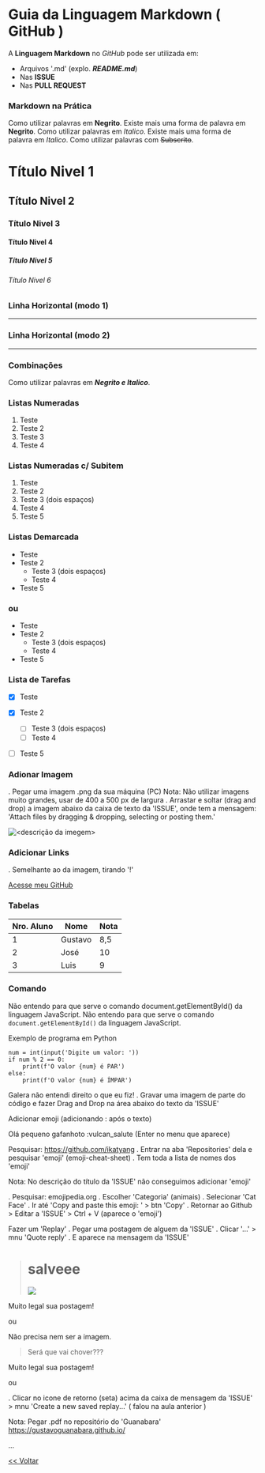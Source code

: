 
# Guia da Linguagem Markdown ( GitHub )

A **Linguagem Markdown** no *GitHub* pode ser utilizada em:

* Arquivos '.md' (explo. **_README.md_**)
* Nas **ISSUE**
* Nas **PULL REQUEST**

### Markdown na Prática

Como utilizar palavras em **Negrito**. Existe mais uma forma de palavra em __Negrito__.
Como utilizar palavras em *Italico*. Existe mais uma forma de palavra em _Italico_.
Como utilizar palavras com ~~Subscrito~~.

# Título Nivel 1
## Título Nivel 2
### Título Nivel 3
#### Título Nivel 4
##### Título Nivel 5
###### Título Nivel 6

### Linha Horizontal (modo 1)
---

### Linha Horizontal (modo 2)
***

### Combinações
Como utilizar palavras em __*Negrito e Italico*__.


### Listas Numeradas

1. Teste
1. Teste 2
1. Teste 3
1. Teste 4

### Listas Numeradas c/ Subitem

1. Teste
1. Teste 2
  1. Teste 3 (dois espaços)
  1. Teste 4
1. Teste 5

### Listas Demarcada

* Teste
* Teste 2
  * Teste 3 (dois espaços)
  * Teste 4
* Teste 5


### ou

- Teste
- Teste 2
  - Teste 3 (dois espaços)
  - Teste 4
- Teste 5


### Lista de Tarefas

- [x] Teste
- [x] Teste 2
  - [ ] Teste 3 (dois espaços)
  - [ ] Teste 4
- [ ] Teste 5


### Adionar Imagem
. Pegar uma imagem .png da sua máquina (PC) 
Nota: Não utilizar imagens muito grandes, usar de 400 a 500 px de largura
. Arrastar e soltar (drag and drop) a imagem abaixo da caixa de texto da 'ISSUE', onde tem a mensagem:
  'Attach files by dragging & dropping, selecting or posting them.'

![<descrição da imegem>](<caminho da imagem>)


### Adicionar Links
. Semelhante ao da imagem, tirando '!'

[Acesse meu GitHub](<link http://...>)


### Tabelas

Nro. Aluno | Nome | Nota
---|---|---
1|Gustavo|8,5
2|José|10
3|Luis|9


### Comando

Não entendo para que serve o comando document.getElementById() da linguagem JavaScript.
Não entendo para que serve o comando `document.getElementById()` da linguagem JavaScript.


Exemplo de programa em Python
```
num = int(input('Digite um valor: '))
if num % 2 == 0:
    print(f'O valor {num} é PAR')
else:
    print(f'O valor {num} é ÍMPAR')
```


Galera não entendi direito o que eu fiz!
. Gravar uma imagem de parte do código e fazer Drag and Drop na área abaixo do texto da 'ISSUE'


Adicionar emoji (adicionando : após o texto)

Olá pequeno gafanhoto :vulcan_salute     (Enter no menu que aparece)


Pesquisar: https://github.com/ikatyang
. Entrar na aba 'Repositories' dela e pesquisar 'emoji' (emoji-cheat-sheet)
. Tem toda a lista de nomes dos 'emoji'

Nota: No descrição do título da 'ISSUE' não conseguimos adicionar 'emoji'

. Pesquisar: emojipedia.org
. Escolher 'Categoria' (animais)
. Selecionar 'Cat Face'
. Ir até 'Copy and paste this emoji: ' > btn 'Copy'
. Retornar ao Github > Editar a 'ISSUE' > Ctrl + V     (aparece o 'emoji')


Fazer um 'Replay'
. Pegar uma postagem de alguem da 'ISSUE'
. Clicar '...' > mnu 'Quote reply'
. E aparece na mensagem da 'ISSUE' 

># salveee
>![](https://...)

Muito legal sua postagem!


ou

Não precisa nem ser a imagem.

> Será que vai chover???

Muito legal sua postagem!

ou

. Clicar no icone de retorno (seta) acima da caixa de mensagem da 'ISSUE' > mnu 'Create a new saved replay...'  ( falou na aula anterior )

Nota: Pegar .pdf no repositório do 'Guanabara' https://gustavoguanabara.github.io/

...

[<< Voltar](README.md)
